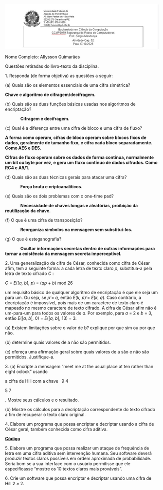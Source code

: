 <img src = header2.JPG>


Nome Completo: Allysson Guimarães

Questões retiradas do livro-texto da disciplina. 

1\. Responda (de forma objetiva) as questões a seguir: 

(a) Quais são os elementos essenciais de uma cifra simétrica? 

**Chave e algoritmo de cifragem/decifragem.**

(b) Quais são as duas funções básicas usadas nos algoritmos de encriptação? 

` 		`**Cifragem e decifragem.**

(c) Qual é a diferença entre uma cifra de bloco e uma cifra de fluxo? 

**A forma como operam, cifras de bloco operam sobre blocos fixos de dados, geralmente de tamanho fixo, e cifra cada bloco separadamente. Como AES e DES.**

**Cifras de fluxo operam sobre os dados de forma contínua, normalmente um bit ou byte por vez, e gera um fluxo contínuo de dados cifrados. Como RC4 e  A5/1.**

(d) Quais são as duas técnicas gerais para atacar uma cifra? 

`		`**Força bruta e criptoanalíticos.**

(e) Quais são os dois problemas com o one-time pad? 

`		`**Necessidade de chaves longas e aleatórias, proibição da reutilização da chave.**

(f) O que é uma cifra de transposição? 

`		`**Reorganiza símbolos na mensagem sem substituí-los.**

(g) O que é esteganografia? 

`		`**Ocultar informações secretas dentro de outras informações para tornar a existência da mensagem secreta imperceptível.**


2\. Uma generalização da cifra de César, conhecida como cifra de César afim, tem a seguinte forma: a cada letra de texto claro *p*, substitua-a pela letra de texto cifrado *C* : 

*C* = *E*([*a, b*]*, p*) = (*ap* + *b*) mod 26 

um requisito básico de qualquer algoritmo de encriptação é que ele seja um para um. Ou seja, se *p ̸*= *q*, então *E*(*k, p*) *̸*= *E*(*k, q*). Caso contrário, a decriptação é impossível, pois mais de um caractere de texto claro é mapeado no mesmo caractere de texto cifrado. A cifra de César afim não é um-para-um para todos os valores de *a*. Por exemplo, para *a* = 2 e *b* = 3, então *E*([*a, b*]*,* 0) = *E*([*a, b*]*,* 13) = 3. 

(a) Existem limitações sobre o valor de b? explique por que sim ou por que não. 

(b) determine quais valores de a não são permitidos. 

(c) ofereça uma afirmação geral sobre quais valores de a são e não são permitidos. Justifique-a. 





3\. (a) Encripte a mensagem “meet me at the usual place at ten rather than eight oclock” usando 

a cifra de Hill com a chave 
</sup>
` `9 4

5 7



. Mostre seus cálculos e o resultado. 

(b) Mostre os cálculos para a decriptação correspondente do texto cifrado a fim de recuperar o texto claro original. 



4\. Elabore um programa que possa encriptar e decriptar usando a cifra de César geral, também conhecida como cifra aditiva. 

[**Código** ](https://colab.research.google.com/drive/1yP6295UdkPHSHm_QY5GbyVSSe7ox8KLj?usp=sharing)



5\. Elabore um programa que possa realizar um ataque de frequência de letra em uma cifra aditiva sem intervenção humana. Seu software deverá produzir textos claros possíveis em ordem aproximada de probabilidade. Seria bom se a sua interface com o usuário permitisse que ele especificasse “mostre os 10 textos claros mais prováveis”. 



6\. Crie um software que possa encriptar e decriptar usando uma cifra de Hill 2 *×* 2. 

